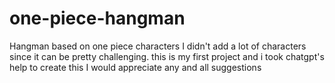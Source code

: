 # one-piece-hangman
Hangman based on one piece characters 
I didn't add a lot of characters since it can be pretty challenging.
this is my first project and i took chatgpt's 
help to create this 
I would appreciate any and all suggestions 
